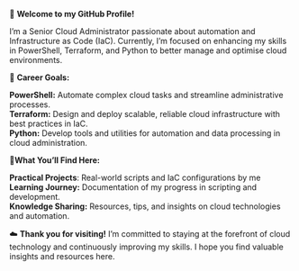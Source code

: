 👋 **Welcome to my GitHub Profile!**

I’m a Senior Cloud Administrator passionate about automation and Infrastructure as Code (IaC). Currently, I’m focused on enhancing my skills in PowerShell, Terraform, and Python to better manage and optimise cloud environments.

💼 **Career Goals:**

**PowerShell:** Automate complex cloud tasks and streamline administrative processes.\
**Terraform:** Design and deploy scalable, reliable cloud infrastructure with best practices in IaC.\
**Python:** Develop tools and utilities for automation and data processing in cloud administration.

🚀**What You’ll Find Here:**

**Practical Projects**: Real-world scripts and IaC configurations by me\
**Learning Journey:** Documentation of my progress in scripting and development.\
**Knowledge Sharing:** Resources, tips, and insights on cloud technologies and automation.

☁️ **Thank you for visiting!** I’m committed to staying at the forefront of cloud technology and continuously improving my skills. I hope you find valuable insights and resources here.
